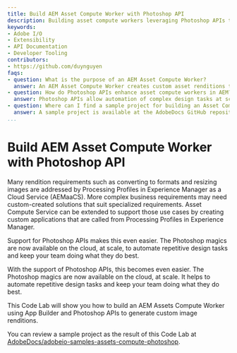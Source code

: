 ```yaml
---
title: Build AEM Asset Compute Worker with Photoshop API
description: Building asset compute workers leveraging Photoshop APIs to generate custom renditions in AEM.
keywords:
- Adobe I/O
- Extensibility
- API Documentation
- Developer Tooling
contributors:
- https://github.com/duynguyen
faqs:
- question: What is the purpose of an AEM Asset Compute Worker?
  answer: An AEM Asset Compute Worker creates custom asset renditions to meet specialized business requirements beyond default processing profiles.
- question: How do Photoshop APIs enhance asset compute workers in AEM?
  answer: Photoshop APIs allow automation of complex design tasks at scale in the cloud, simplifying creation of customized image renditions.
- question: Where can I find a sample project for building an Asset Compute Worker with Photoshop API?
  answer: A sample project is available at the AdobeDocs GitHub repository: adobeio-samples-assets-compute-photoshop.
...
```

# Build AEM Asset Compute Worker with Photoshop API

Many rendition requirements such as converting to formats and resizing images are addressed by Processing Profiles in Experience Manager as a Cloud Service (AEMaaCS). More complex business requirements may need custom-created solutions that suit specialized requirements. Asset Compute Service can be extended to support those use cases by creating custom applications that are called from Processing Profiles in Experience Manager.

Support for Photoshop APIs makes this even easier. The Photoshop magics are now available on the cloud, at scale, to automate repetitive design tasks and keep your team doing what they do best.

With the support of Photoshop APIs, this becomes even easier. The Photoshop magics are now available on the cloud, at scale. It helps to automate repetitive design tasks and keep your team doing what they do best.

This Code Lab will show you how to build an AEM Assets Compute Worker using App Builder and Photoshop APIs to generate custom image renditions.

You can review a sample project as the result of this Code Lab at [AdobeDocs/adobeio-samples-assets-compute-photoshop](https://github.com/AdobeDocs/adobeio-samples-assets-compute-photoshop).  